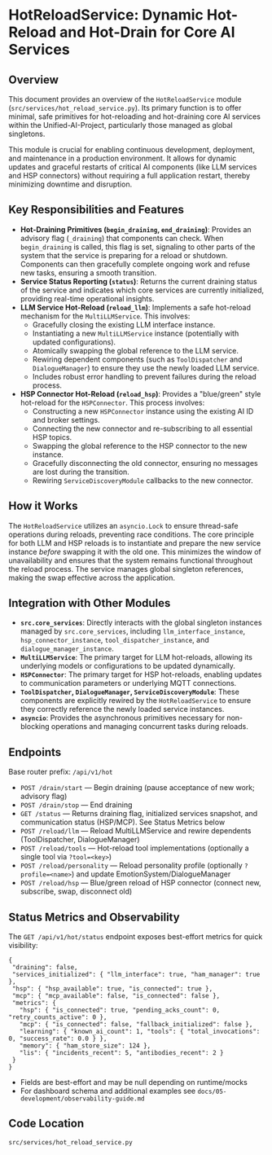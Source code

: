 # HotReloadService: Dynamic Hot-Reload and Hot-Drain for Core AI Services

## Overview

This document provides an overview of the `HotReloadService` module (`src/services/hot_reload_service.py`). Its primary function is to offer minimal, safe primitives for hot-reloading and hot-draining core AI services within the Unified-AI-Project, particularly those managed as global singletons.

This module is crucial for enabling continuous development, deployment, and maintenance in a production environment. It allows for dynamic updates and graceful restarts of critical AI components (like LLM services and HSP connectors) without requiring a full application restart, thereby minimizing downtime and disruption.

## Key Responsibilities and Features

*   **Hot-Draining Primitives (`begin_draining`, `end_draining`)**: Provides an advisory flag (`_draining`) that components can check. When `begin_draining` is called, this flag is set, signaling to other parts of the system that the service is preparing for a reload or shutdown. Components can then gracefully complete ongoing work and refuse new tasks, ensuring a smooth transition.
*   **Service Status Reporting (`status`)**: Returns the current draining status of the service and indicates which core services are currently initialized, providing real-time operational insights.
*   **LLM Service Hot-Reload (`reload_llm`)**: Implements a safe hot-reload mechanism for the `MultiLLMService`. This involves:
    *   Gracefully closing the existing LLM interface instance.
    *   Instantiating a new `MultiLLMService` instance (potentially with updated configurations).
    *   Atomically swapping the global reference to the LLM service.
    *   Rewiring dependent components (such as `ToolDispatcher` and `DialogueManager`) to ensure they use the newly loaded LLM service.
    *   Includes robust error handling to prevent failures during the reload process.
*   **HSP Connector Hot-Reload (`reload_hsp`)**: Provides a "blue/green" style hot-reload for the `HSPConnector`. This process involves:
    *   Constructing a new `HSPConnector` instance using the existing AI ID and broker settings.
    *   Connecting the new connector and re-subscribing to all essential HSP topics.
    *   Swapping the global reference to the HSP connector to the new instance.
    *   Gracefully disconnecting the old connector, ensuring no messages are lost during the transition.
    *   Rewiring `ServiceDiscoveryModule` callbacks to the new connector.

## How it Works

The `HotReloadService` utilizes an `asyncio.Lock` to ensure thread-safe operations during reloads, preventing race conditions. The core principle for both LLM and HSP reloads is to instantiate and prepare the new service instance *before* swapping it with the old one. This minimizes the window of unavailability and ensures that the system remains functional throughout the reload process. The service manages global singleton references, making the swap effective across the application.

## Integration with Other Modules

*   **`src.core_services`**: Directly interacts with the global singleton instances managed by `src.core_services`, including `llm_interface_instance`, `hsp_connector_instance`, `tool_dispatcher_instance`, and `dialogue_manager_instance`.
*   **`MultiLLMService`**: The primary target for LLM hot-reloads, allowing its underlying models or configurations to be updated dynamically.
*   **`HSPConnector`**: The primary target for HSP hot-reloads, enabling updates to communication parameters or underlying MQTT connections.
*   **`ToolDispatcher`, `DialogueManager`, `ServiceDiscoveryModule`**: These components are explicitly rewired by the `HotReloadService` to ensure they correctly reference the newly loaded service instances.
*   **`asyncio`**: Provides the asynchronous primitives necessary for non-blocking operations and managing concurrent tasks during reloads.

## Endpoints

Base router prefix: `/api/v1/hot`

- `POST /drain/start` — Begin draining (pause acceptance of new work; advisory flag)
- `POST /drain/stop` — End draining
- `GET /status` — Returns draining flag, initialized services snapshot, and communication status (HSP/MCP). See Status Metrics below
- `POST /reload/llm` — Reload MultiLLMService and rewire dependents (ToolDispatcher, DialogueManager)
- `POST /reload/tools` — Hot-reload tool implementations (optionally a single tool via `?tool=<key>`)
- `POST /reload/personality` — Reload personality profile (optionally `?profile=<name>`) and update EmotionSystem/DialogueManager
- `POST /reload/hsp` — Blue/green reload of HSP connector (connect new, subscribe, swap, disconnect old)

## Status Metrics and Observability

The `GET /api/v1/hot/status` endpoint exposes best-effort metrics for quick visibility:

```jsonc
{
 "draining": false,
 "services_initialized": { "llm_interface": true, "ham_manager": true },
 "hsp": { "hsp_available": true, "is_connected": true },
 "mcp": { "mcp_available": false, "is_connected": false },
 "metrics": {
   "hsp": { "is_connected": true, "pending_acks_count": 0, "retry_counts_active": 0 },
   "mcp": { "is_connected": false, "fallback_initialized": false },
   "learning": { "known_ai_count": 1, "tools": { "total_invocations": 0, "success_rate": 0.0 } },
   "memory": { "ham_store_size": 124 },
   "lis": { "incidents_recent": 5, "antibodies_recent": 2 }
 }
}
```

- Fields are best-effort and may be null depending on runtime/mocks
- For dashboard schema and additional examples see `docs/05-development/observability-guide.md`

## Code Location

`src/services/hot_reload_service.py`